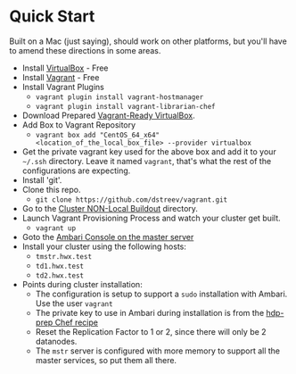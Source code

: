 # Quick Start

Built on a Mac (just saying), should work on other platforms, but you'll have to amend these directions in some areas.

* Install [VirtualBox](https://www.virtualbox.org) - Free
* Install [Vagrant](http://www.vagrantup.com) - Free
* Install Vagrant Plugins
	- `vagrant plugin install vagrant-hostmanager`
	- `vagrant plugin install vagrant-librarian-chef`
* Download Prepared [Vagrant-Ready VirtualBox](https://www.dropbox.com/sh/eamvf0ilsu8y68k/9w1fY-AmcR). 
* Add Box to Vagrant Repository
	- `vagrant box add "CentOS_64_x64" <location_of_the_local_box_file> --provider virtualbox`
* Get the private vagrant key used for the above box and add it to your `~/.ssh` directory.  Leave it named `vagrant`, that's what the rest of the configurations are expecting.
* Install 'git'.
* Clone this repo.
	- `git clone https://github.com/dstreev/vagrant.git`
* Go to the [Cluster NON-Local Buildout](hdp_cluster_buildout) directory.
* Launch Vagrant Provisioning Process and watch your cluster get built.
	- `vagrant up`
* Goto the [Ambari Console on the master server](http://tmstr.hortonworks.vagrant:8080)
* Install your cluster using the following hosts:
	- `tmstr.hwx.test`
	- `td1.hwx.test`
	- `td2.hwx.test`
* Points during cluster installation:
	- The configuration is setup to support a `sudo` installation with Ambari.  Use the user `vagrant`
	- The private key to use in Ambari during installation is from the [hdp-prep Chef recipe](https://github.com/dstreev/chef_recipes/blob/master/hdp-prep/templates/default/id_rsa)
	- Reset the Replication Factor to 1 or 2, since there will only be 2 datanodes.
	- The `mstr` server is configured with more memory to support all the master services, so put them all there.